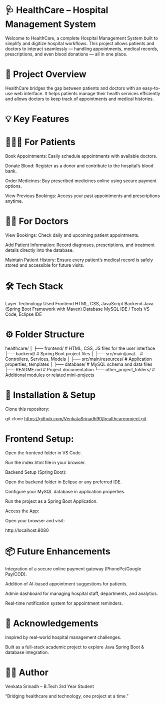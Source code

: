# 🩺 HealthCare – Hospital Management System

Welcome to HealthCare, a complete Hospital Management System built to simplify and digitize hospital workflows.
This project allows patients and doctors to interact seamlessly — handling appointments, medical records, prescriptions, and even blood donations — all in one place.

# 🚀 Project Overview

HealthCare bridges the gap between patients and doctors with an easy-to-use web interface.
It helps patients manage their health services efficiently and allows doctors to keep track of appointments and medical histories.

# 💡 Key Features
# 🧑‍🤝‍🧑 For Patients

Book Appointments: Easily schedule appointments with available doctors.

Donate Blood: Register as a donor and contribute to the hospital’s blood bank.

Order Medicines: Buy prescribed medicines online using secure payment options.

View Previous Bookings: Access your past appointments and prescriptions anytime.

# 👨‍⚕️ For Doctors

View Bookings: Check daily and upcoming patient appointments.

Add Patient Information: Record diagnoses, prescriptions, and treatment details directly into the database.

Maintain Patient History: Ensure every patient’s medical record is safely stored and accessible for future visits.

# 🛠️ Tech Stack
Layer	Technology Used
Frontend	HTML, CSS, JavaScript
Backend	Java (Spring Boot Framework with Maven)
Database	MySQL
IDE / Tools	VS Code, Eclipse IDE
# ⚙️ Folder Structure
healthcare/
│
├── frontend/                 # HTML, CSS, JS files for the user interface
├── backend/                  # Spring Boot project files
│   ├── src/main/java/...     # Controllers, Services, Models
│   ├── src/main/resources/   # Application properties, templates
│
├── database/                 # MySQL schema and data files
├── README.md                 # Project documentation
└── other_project_folders/    # Additional modules or related mini-projects

# 🧩 Installation & Setup

Clone this repository:

git clone https://github.com/VenkataSrinadh90/healthcareproject.git


# Frontend Setup:

Open the frontend folder in VS Code.

Run the index.html file in your browser.

Backend Setup (Spring Boot):

Open the backend folder in Eclipse or any preferred IDE.

Configure your MySQL database in application.properties.

Run the project as a Spring Boot Application.

Access the App:

Open your browser and visit:

http://localhost:8080

# 📦 Future Enhancements

Integration of a secure online payment gateway (PhonePe/Google Pay/COD).

Addition of AI-based appointment suggestions for patients.

Admin dashboard for managing hospital staff, departments, and analytics.

Real-time notification system for appointment reminders.

# 💖 Acknowledgements

Inspired by real-world hospital management challenges.

Built as a full-stack academic project to explore Java Spring Boot & database integration.

# 🧑‍💻 Author

Venkata Srinadh  – B.Tech 3rd Year Student

“Bridging healthcare and technology, one project at a time.”
